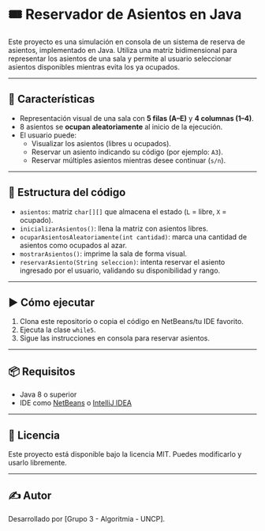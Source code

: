 # 🎟️ Reservador de Asientos en Java

Este proyecto es una simulación en consola de un sistema de reserva de asientos, implementado en Java. Utiliza una matriz bidimensional para representar los asientos de una sala y permite al usuario seleccionar asientos disponibles mientras evita los ya ocupados.

---

## 🧩 Características

- Representación visual de una sala con **5 filas (A–E)** y **4 columnas (1–4)**.
- 8 asientos se **ocupan aleatoriamente** al inicio de la ejecución.
- El usuario puede:
  - Visualizar los asientos (libres u ocupados).
  - Reservar un asiento indicando su código (por ejemplo: `A3`).
  - Reservar múltiples asientos mientras desee continuar (`s/n`).

---

## 🔧 Estructura del código

- `asientos`: matriz `char[][]` que almacena el estado (`L` = libre, `X` = ocupado).
- `inicializarAsientos()`: llena la matriz con asientos libres.
- `ocuparAsientosAleatoriamente(int cantidad)`: marca una cantidad de asientos como ocupados al azar.
- `mostrarAsientos()`: imprime la sala de forma visual.
- `reservarAsiento(String seleccion)`: intenta reservar el asiento ingresado por el usuario, validando su disponibilidad y rango.

---

## ▶️ Cómo ejecutar

1. Clona este repositorio o copia el código en NetBeans/tu IDE favorito.
2. Ejecuta la clase `while5`.
3. Sigue las instrucciones en consola para reservar asientos.

---

## 📦 Requisitos

- Java 8 o superior
- IDE como [NetBeans](https://netbeans.apache.org/) o [IntelliJ IDEA](https://www.jetbrains.com/idea/)

---

## 📜 Licencia

Este proyecto está disponible bajo la licencia MIT. Puedes modificarlo y usarlo libremente.

---

## ✍️ Autor

Desarrollado por [Grupo 3 - Algoritmia - UNCP].
